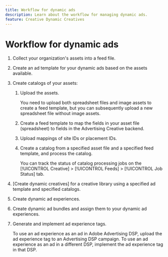 ```yaml
---
title: Workflow for dynamic ads
description: Learn about the workflow for managing dynamic ads.
feature: Creative Dynamic Creatives
---
```

# Workflow for dynamic ads

1. Collect your organization's assets into a feed file.

1. Create an ad template for your dynamic ads based on the assets available.

1. Create catalogs of your assets:

   1. Upload the assets.

      You need to upload both spreadsheet files and image assets to create a feed template, but you can subsequently upload a new spreadsheet file without image assets.<!-- Usually do the file types (xls and image) separately. Vverify this, and what you even do with the image files -- I don't see a mapping of images to a XLSX file -- any image in the assets is used for the xls referece. And is it possible to include actual images -- not just paths/links ot images -- in a spreadsheet? --><!-- xls can include links to AEM assets -- need to --><!-- jpg, jpeg, png -->
   
   1. Create a feed template to map the fields in your asset file (spreadsheet) to fields in the Advertising Creative backend.<!-- clarify this. And does this mean that we have a finite set of supported fields? If so, then I need to doc them. -->

   1. <!-- What is this, and when/how do you use it? And is it specifically for Advertising DSP users?--> Upload mappings of site IDs or placement IDs.

   1. Create a catalog from a specified asset file and a specified feed template, and <!-- manually -->process the catalog.

      You can track the status of catalog processing jobs<!-- only this type of job? --> on the [!UICONTROL Creative] > [!UICONTROL Feeds] > [!UICONTROL Job Status] tab.

1. [Create dynamic creatives] for a creative library using a specified ad template and specified catalogs.

1. Create dynamic ad experiences.

1. Create dynamic ad bundles and assign them to your dynamic ad experiences. <!-- order may be off -->

1. Generate and implement ad experience tags.

   To use an ad experience as an ad in Adobe Advertising DSP, upload the ad experience tag to an Advertising DSP campaign. To use an ad experience as an ad in a different DSP, implement the ad experience tag in that DSP.
